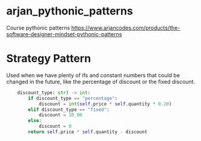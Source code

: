 # arjan_pythonic_patterns
Course pythonic patterns
https://www.arjancodes.com/products/the-software-designer-mindset-pythonic-patterns

# Strategy Pattern

Used when we have plenty of ifs and constant numbers that could be changed in the future, like the percentage of discount or the fixed discount.


```python
    discount_type: str) -> int:
        if discount_type == "percentage":
            discount = int(self.price * self.quantity * 0.20)
        elif discount_type == "fixed":
            discount = 10_00
        else:
            discount = 0
        return self.price * self.quantity - discount
```

